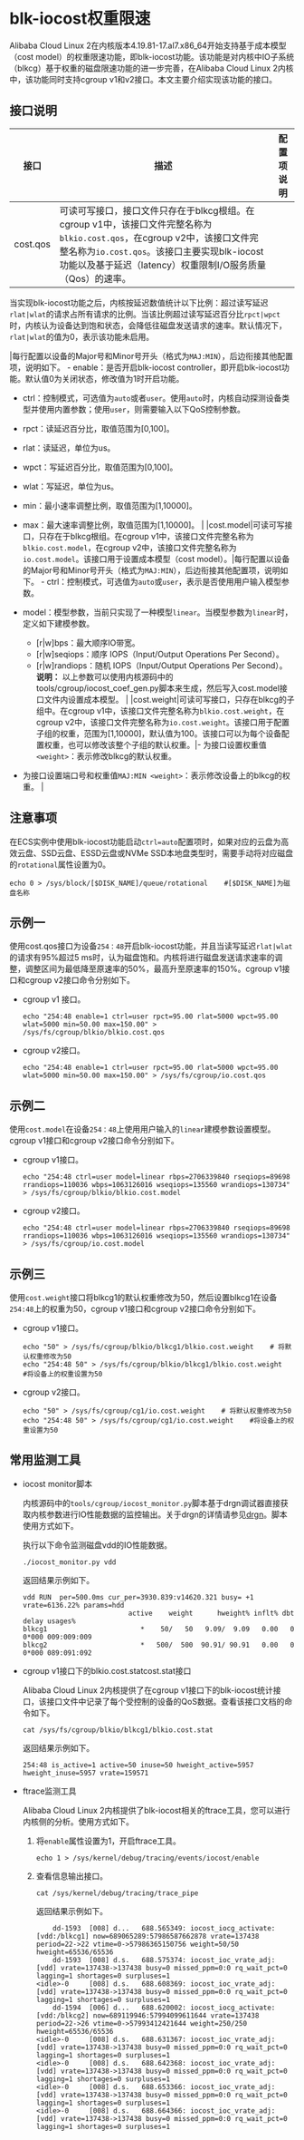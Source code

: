 # blk-iocost权重限速

Alibaba Cloud Linux 2在内核版本4.19.81-17.al7.x86\_64开始支持基于成本模型（cost model）的权重限速功能，即blk-iocost功能。该功能是对内核中IO子系统（blkcg）基于权重的磁盘限速功能的进一步完善，在Alibaba Cloud Linux 2内核中，该功能同时支持cgroup v1和v2接口。本文主要介绍实现该功能的接口。

## 接口说明

|接口|描述|配置项说明|
|--|--|-----|
|cost.qos|可读可写接口，接口文件只存在于blkcg根组。在cgroup v1中，该接口文件完整名称为`blkio.cost.qos`，在cgroup v2中，该接口文件完整名称为`io.cost.qos`。该接口主要实现blk-iocost功能以及基于延迟（latency）权重限制I/O服务质量（Qos）的速率。

当实现blk-iocost功能之后，内核按延迟数值统计以下比例：超过读写延迟`rlat|wlat`的请求占所有请求的比例。当该比例超过读写延迟百分比`rpct|wpct`时，内核认为设备达到饱和状态，会降低往磁盘发送请求的速率。默认情况下，`rlat|wlat`的值为0，表示该功能未启用。

|每行配置以设备的Major号和Minor号开头（格式为`MAJ:MIN`），后边衔接其他配置项，说明如下。 -   enable：是否开启blk-iocost controller，即开启blk-iocost功能。默认值0为关闭状态，修改值为1时开启功能。
-   ctrl：控制模式，可选值为`auto`或者`user`。使用`auto`时，内核自动探测设备类型并使用内置参数；使用`user`，则需要输入以下QoS控制参数。
-   rpct：读延迟百分比，取值范围为\[0,100\]。
-   rlat：读延迟，单位为us。
-   wpct：写延迟百分比，取值范围为\[0,100\]。
-   wlat：写延迟，单位为us。
-   min：最小速率调整比例，取值范围为\[1,10000\]。
-   max：最大速率调整比例，取值范围为\[1,10000\]。 |
|cost.model|可读可写接口，只存在于blkcg根组。在cgroup v1中，该接口文件完整名称为`blkio.cost.model`，在cgroup v2中，该接口文件完整名称为`io.cost.model`。该接口用于设置成本模型（cost model）。|每行配置以设备的Major号和Minor号开头（格式为`MAJ:MIN`），后边衔接其他配置项，说明如下。 -   ctrl：控制模式，可选值为`auto`或`user`，表示是否使用用户输入模型参数。
-   model：模型参数，当前只实现了一种模型`linear`。当模型参数为`linear`时，定义如下建模参数。

    -   \[r\|w\]bps：最大顺序IO带宽。
    -   \[r\|w\]seqiops：顺序 IOPS（Input/Output Operations Per Second）。
    -   \[r\|w\]randiops：随机 IOPS（Input/Output Operations Per Second）。
**说明：** 以上参数可以使用内核源码中的tools/cgroup/iocost\_coef\_gen.py脚本来生成，然后写入cost.model接口文件内设置成本模型。 |
|cost.weight|可读可写接口，只存在blkcg的子组中。在cgroup v1中，该接口文件完整名称为`blkio.cost.weight`，在cgroup v2中，该接口文件完整名称为`io.cost.weight`。该接口用于配置子组的权重，范围为\[1,10000\]，默认值为100。该接口可以为每个设备配置权重，也可以修改该整个子组的默认权重。|-   为接口设置权重值`<weight>`：表示修改blkcg的默认权重。
-   为接口设置端口号和权重值`MAJ:MIN <weight>`：表示修改设备上的blkcg的权重。 |

## 注意事项

在ECS实例中使用blk-iocost功能启动`ctrl=auto`配置项时，如果对应的云盘为高效云盘、SSD云盘、ESSD云盘或NVMe SSD本地盘类型时，需要手动将对应磁盘的`rotational`属性设置为0。

```
echo 0 > /sys/block/[$DISK_NAME]/queue/rotational    #[$DISK_NAME]为磁盘名称
```

## 示例一

使用cost.qos接口为设备`254：48`开启blk-iocost功能，并且当读写延迟`rlat|wlat`的请求有95%超过5 ms时，认为磁盘饱和。内核将进行磁盘发送请求速率的调整，调整区间为最低降至原速率的50%，最高升至原速率的150%。cgroup v1接口和cgroup v2接口命令分别如下。

-   cgroup v1 接口。

    ```
    echo "254:48 enable=1 ctrl=user rpct=95.00 rlat=5000 wpct=95.00 wlat=5000 min=50.00 max=150.00" > /sys/fs/cgroup/blkio/blkio.cost.qos
    ```

-   cgroup v2接口。

    ```
    echo "254:48 enable=1 ctrl=user rpct=95.00 rlat=5000 wpct=95.00 wlat=5000 min=50.00 max=150.00" > /sys/fs/cgroup/io.cost.qos
    ```


## 示例二

使用`cost.model`在设备`254：48`上使用用户输入的`linear`建模参数设置模型。cgroup v1接口和cgroup v2接口命令分别如下。

-   cgroup v1接口。

    ```
    echo "254:48 ctrl=user model=linear rbps=2706339840 rseqiops=89698 rrandiops=110036 wbps=1063126016 wseqiops=135560 wrandiops=130734" > /sys/fs/cgroup/blkio/blkio.cost.model
    ```

-   cgroup v2接口。

    ```
    echo "254:48 ctrl=user model=linear rbps=2706339840 rseqiops=89698 rrandiops=110036 wbps=1063126016 wseqiops=135560 wrandiops=130734" > /sys/fs/cgroup/io.cost.model
    ```


## 示例三

使用`cost.weight`接口将blkcg1的默认权重修改为50，然后设置blkcg1在设备`254:48`上的权重为50，cgroup v1接口和cgroup v2接口命令分别如下。

-   cgroup v1接口。

    ```
    echo "50" > /sys/fs/cgroup/blkio/blkcg1/blkio.cost.weight    # 将默认权重修改为50
    echo "254:48 50" > /sys/fs/cgroup/blkio/blkcg1/blkio.cost.weight    #将设备上的权重设置为50
    ```

-   cgroup v2接口。

    ```
    echo "50" > /sys/fs/cgroup/cg1/io.cost.weight    # 将默认权重修改为50
    echo "254:48 50" > /sys/fs/cgroup/cg1/io.cost.weight    #将设备上的权重设置为50
    ```


## 常用监测工具

-   iocost monitor脚本

    内核源码中的`tools/cgroup/iocost_monitor.py`脚本基于drgn调试器直接获取内核参数进行IO性能数据的监控输出。关于drgn的详情请参见[drgn](https://github.com/osandov/drgn)。脚本使用方式如下。

    执行以下命令监测磁盘vdd的IO性能数据。

    ```
    ./iocost_monitor.py vdd
    ```

    返回结果示例如下。

    ```
    vdd RUN  per=500.0ms cur_per=3930.839:v14620.321 busy= +1 vrate=6136.22% params=hdd
                              active    weight      hweight% inflt% dbt  delay usages%
    blkcg1                       *    50/   50   9.09/  9.09   0.00   0  0*000 009:009:009
    blkcg2                       *   500/  500  90.91/ 90.91   0.00   0  0*000 089:091:092
    ```

-   cgroup v1接口下的blkio.cost.statcost.stat接口

    Alibaba Cloud Linux 2内核提供了在cgroup v1接口下的blk-iocost统计接口，该接口文件中记录了每个受控制的设备的QoS数据。查看该接口文档的命令如下。

    ```
    cat /sys/fs/cgroup/blkio/blkcg1/blkio.cost.stat
    ```

    返回结果示例如下。

    ```
    254:48 is_active=1 active=50 inuse=50 hweight_active=5957 hweight_inuse=5957 vrate=159571
    ```

-   ftrace监测工具

    Alibaba Cloud Linux 2内核提供了blk-iocost相关的ftrace工具，您可以进行内核侧的分析。使用方式如下。

    1.  将`enable`属性设置为1，开启ftrace工具。

        ```
        echo 1 > /sys/kernel/debug/tracing/events/iocost/enable
        ```

    2.  查看信息输出接口。

        ```
        cat /sys/kernel/debug/tracing/trace_pipe
        ```

        返回结果示例如下。

        ```
            dd-1593  [008] d...   688.565349: iocost_iocg_activate: [vdd:/blkcg1] now=689065289:57986587662878 vrate=137438 period=22->22 vtime=0->57986365150756 weight=50/50 hweight=65536/65536
            dd-1593  [008] d.s.   688.575374: iocost_ioc_vrate_adj: [vdd] vrate=137438->137438 busy=0 missed_ppm=0:0 rq_wait_pct=0 lagging=1 shortages=0 surpluses=1
        <idle>-0     [008] d.s.   688.608369: iocost_ioc_vrate_adj: [vdd] vrate=137438->137438 busy=0 missed_ppm=0:0 rq_wait_pct=0 lagging=1 shortages=0 surpluses=1
            dd-1594  [006] d...   688.620002: iocost_iocg_activate: [vdd:/blkcg2] now=689119946:57994099611644 vrate=137438 period=22->26 vtime=0->57993412421644 weight=250/250 hweight=65536/65536
        <idle>-0     [008] d.s.   688.631367: iocost_ioc_vrate_adj: [vdd] vrate=137438->137438 busy=0 missed_ppm=0:0 rq_wait_pct=0 lagging=1 shortages=0 surpluses=1
        <idle>-0     [008] d.s.   688.642368: iocost_ioc_vrate_adj: [vdd] vrate=137438->137438 busy=0 missed_ppm=0:0 rq_wait_pct=0 lagging=1 shortages=0 surpluses=1
        <idle>-0     [008] d.s.   688.653366: iocost_ioc_vrate_adj: [vdd] vrate=137438->137438 busy=0 missed_ppm=0:0 rq_wait_pct=0 lagging=1 shortages=0 surpluses=1
        <idle>-0     [008] d.s.   688.664366: iocost_ioc_vrate_adj: [vdd] vrate=137438->137438 busy=0 missed_ppm=0:0 rq_wait_pct=0 lagging=1 shortages=0 surpluses=1
        ```


